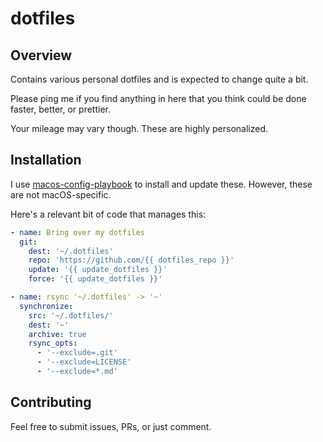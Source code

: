 # dotfiles

## Overview

Contains various personal dotfiles and is expected to change quite a bit.

Please ping me if you find anything in here that you think could be done faster, better, or prettier.

Your mileage may vary though. These are highly personalized.

## Installation

I use [macos-config-playbook](https://github.com/pegasd/macos-config-playbook) to install and update these. However, these are not macOS-specific.

Here's a relevant bit of code that manages this:

```yaml
- name: Bring over my dotfiles
  git:
    dest: '~/.dotfiles'
    repo: 'https://github.com/{{ dotfiles_repo }}'
    update: '{{ update_dotfiles }}'
    force: '{{ update_dotfiles }}'

- name: rsync '~/.dotfiles' -> '~'
  synchronize:
    src: '~/.dotfiles/'
    dest: '~'
    archive: true
    rsync_opts:
      - '--exclude=.git'
      - '--exclude=LICENSE'
      - '--exclude=*.md'
```

## Contributing

Feel free to submit issues, PRs, or just comment.